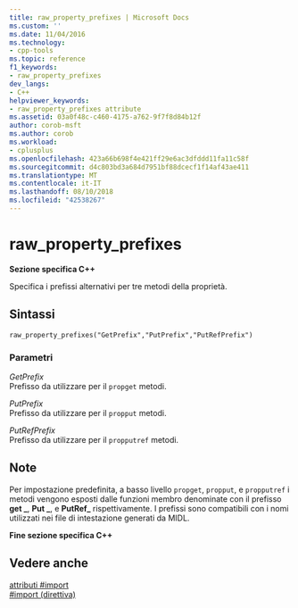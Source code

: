 ```yaml
---
title: raw_property_prefixes | Microsoft Docs
ms.custom: ''
ms.date: 11/04/2016
ms.technology:
- cpp-tools
ms.topic: reference
f1_keywords:
- raw_property_prefixes
dev_langs:
- C++
helpviewer_keywords:
- raw_property_prefixes attribute
ms.assetid: 03a0f48c-c460-4175-a762-9f7f8d84b12f
author: corob-msft
ms.author: corob
ms.workload:
- cplusplus
ms.openlocfilehash: 423a66b698f4e421ff29e6ac3dfddd11fa11c58f
ms.sourcegitcommit: d4c803bd3a684d7951bf88dcecf1f14af43ae411
ms.translationtype: MT
ms.contentlocale: it-IT
ms.lasthandoff: 08/10/2018
ms.locfileid: "42538267"
---
```

# <a name="rawpropertyprefixes"></a>raw_property_prefixes
**Sezione specifica C++**  
  
Specifica i prefissi alternativi per tre metodi della proprietà.  
  
## <a name="syntax"></a>Sintassi  
  
```  
raw_property_prefixes("GetPrefix","PutPrefix","PutRefPrefix")  
```  
  
### <a name="parameters"></a>Parametri  
*GetPrefix*  
Prefisso da utilizzare per il `propget` metodi.  
  
*PutPrefix*  
Prefisso da utilizzare per il `propput` metodi.  
  
*PutRefPrefix*  
Prefisso da utilizzare per il `propputref` metodi.  
  
## <a name="remarks"></a>Note  
 
Per impostazione predefinita, a basso livello `propget`, `propput`, e `propputref` i metodi vengono esposti dalle funzioni membro denominate con il prefisso **get _**, **Put _**, e **PutRef_** rispettivamente. I prefissi sono compatibili con i nomi utilizzati nei file di intestazione generati da MIDL.  
  
**Fine sezione specifica C++**  
  
## <a name="see-also"></a>Vedere anche  
 
[attributi #import](../preprocessor/hash-import-attributes-cpp.md)   
[#import (direttiva)](../preprocessor/hash-import-directive-cpp.md)